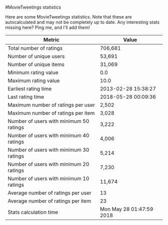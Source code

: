 #MovieTweetings statistics

Here are some MovieTweetings statistics. Note that these are autocalculated and may not be completely up to date. Any interesting stats missing here? Ping me, and I'll add them!

Metric | Value
--- | ---
Total number of ratings                 | 706,681
Number of unique users                  | 53,691
Number of unique items                  | 31,069
Minimum rating value                    | 0.0
Maximum rating value                    | 10.0
Earliest rating time                    | 2013-02-28 15:38:27
Last rating time                        | 2018-05-28 00:09:36
Maximum number of ratings per user      | 2,502
Maximum number of ratings per item      | 3,028
Number of users with minimum 50 ratings | 3,222
Number of users with minimum 40 ratings | 4,006
Number of users with minimum 30 ratings | 5,214
Number of users with minimum 20 ratings | 7,230
Number of users with minimum 10 ratings | 11,674
Average number of ratings per user      | 13
Average number of ratings per item      | 23
Stats calculation time                  | Mon May 28 01:47:59 2018

